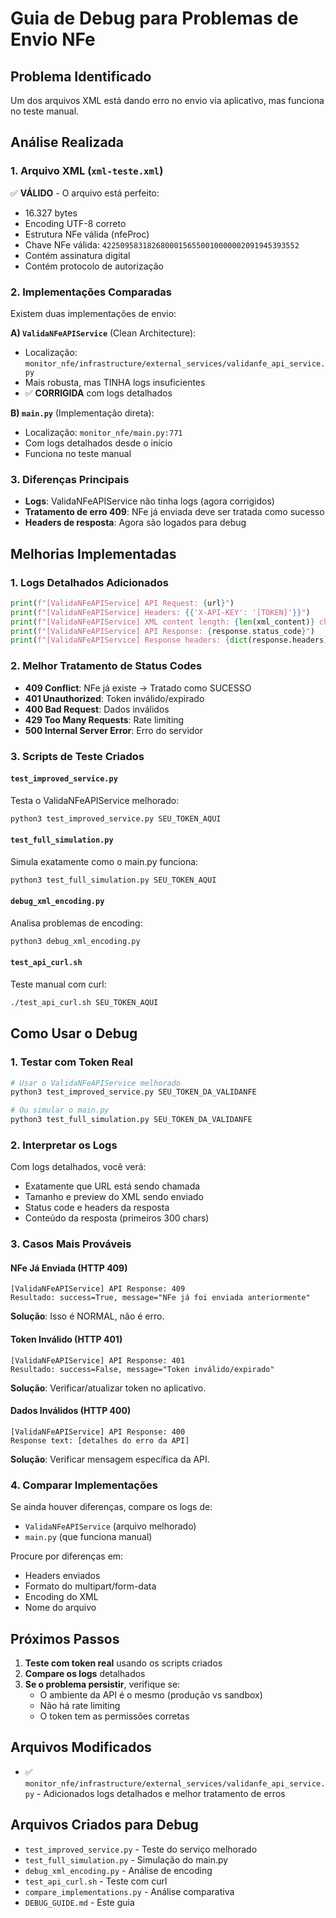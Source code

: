 # Guia de Debug para Problemas de Envio NFe

## Problema Identificado
Um dos arquivos XML está dando erro no envio via aplicativo, mas funciona no teste manual.

## Análise Realizada

### 1. Arquivo XML (`xml-teste.xml`)
✅ **VÁLIDO** - O arquivo está perfeito:
- 16.327 bytes
- Encoding UTF-8 correto
- Estrutura NFe válida (nfeProc)
- Chave NFe válida: `42250958318268000156550010000002091945393552`
- Contém assinatura digital
- Contém protocolo de autorização

### 2. Implementações Comparadas
Existem duas implementações de envio:

**A) `ValidaNFeAPIService`** (Clean Architecture):
- Localização: `monitor_nfe/infrastructure/external_services/validanfe_api_service.py`
- Mais robusta, mas TINHA logs insuficientes
- ✅ **CORRIGIDA** com logs detalhados

**B) `main.py`** (Implementação direta):
- Localização: `monitor_nfe/main.py:771`
- Com logs detalhados desde o início
- Funciona no teste manual

### 3. Diferenças Principais
- **Logs**: ValidaNFeAPIService não tinha logs (agora corrigidos)
- **Tratamento de erro 409**: NFe já enviada deve ser tratada como sucesso
- **Headers de resposta**: Agora são logados para debug

## Melhorias Implementadas

### 1. Logs Detalhados Adicionados
```python
print(f"[ValidaNFeAPIService] API Request: {url}")
print(f"[ValidaNFeAPIService] Headers: {{'X-API-KEY': '[TOKEN]'}}")
print(f"[ValidaNFeAPIService] XML content length: {len(xml_content)} chars")
print(f"[ValidaNFeAPIService] API Response: {response.status_code}")
print(f"[ValidaNFeAPIService] Response headers: {dict(response.headers)}")
```

### 2. Melhor Tratamento de Status Codes
- **409 Conflict**: NFe já existe → Tratado como SUCESSO
- **401 Unauthorized**: Token inválido/expirado
- **400 Bad Request**: Dados inválidos
- **429 Too Many Requests**: Rate limiting
- **500 Internal Server Error**: Erro do servidor

### 3. Scripts de Teste Criados

#### `test_improved_service.py`
Testa o ValidaNFeAPIService melhorado:
```bash
python3 test_improved_service.py SEU_TOKEN_AQUI
```

#### `test_full_simulation.py`
Simula exatamente como o main.py funciona:
```bash
python3 test_full_simulation.py SEU_TOKEN_AQUI
```

#### `debug_xml_encoding.py`
Analisa problemas de encoding:
```bash
python3 debug_xml_encoding.py
```

#### `test_api_curl.sh`
Teste manual com curl:
```bash
./test_api_curl.sh SEU_TOKEN_AQUI
```

## Como Usar o Debug

### 1. Testar com Token Real
```bash
# Usar o ValidaNFeAPIService melhorado
python3 test_improved_service.py SEU_TOKEN_DA_VALIDANFE

# Ou simular o main.py
python3 test_full_simulation.py SEU_TOKEN_DA_VALIDANFE
```

### 2. Interpretar os Logs
Com logs detalhados, você verá:
- Exatamente que URL está sendo chamada
- Tamanho e preview do XML sendo enviado
- Status code e headers da resposta
- Conteúdo da resposta (primeiros 300 chars)

### 3. Casos Mais Prováveis

#### NFe Já Enviada (HTTP 409)
```
[ValidaNFeAPIService] API Response: 409
Resultado: success=True, message="NFe já foi enviada anteriormente"
```
**Solução**: Isso é NORMAL, não é erro.

#### Token Inválido (HTTP 401)
```
[ValidaNFeAPIService] API Response: 401
Resultado: success=False, message="Token inválido/expirado"
```
**Solução**: Verificar/atualizar token no aplicativo.

#### Dados Inválidos (HTTP 400)
```
[ValidaNFeAPIService] API Response: 400
Response text: [detalhes do erro da API]
```
**Solução**: Verificar mensagem específica da API.

### 4. Comparar Implementações
Se ainda houver diferenças, compare os logs de:
- `ValidaNFeAPIService` (arquivo melhorado)
- `main.py` (que funciona manual)

Procure por diferenças em:
- Headers enviados
- Formato do multipart/form-data
- Encoding do XML
- Nome do arquivo

## Próximos Passos

1. **Teste com token real** usando os scripts criados
2. **Compare os logs** detalhados
3. **Se o problema persistir**, verifique se:
   - O ambiente da API é o mesmo (produção vs sandbox)
   - Não há rate limiting
   - O token tem as permissões corretas

## Arquivos Modificados
- ✅ `monitor_nfe/infrastructure/external_services/validanfe_api_service.py` - Adicionados logs detalhados e melhor tratamento de erros

## Arquivos Criados para Debug
- `test_improved_service.py` - Teste do serviço melhorado
- `test_full_simulation.py` - Simulação do main.py
- `debug_xml_encoding.py` - Análise de encoding
- `test_api_curl.sh` - Teste com curl
- `compare_implementations.py` - Análise comparativa
- `DEBUG_GUIDE.md` - Este guia